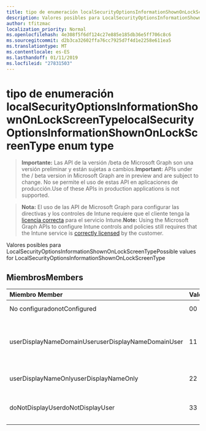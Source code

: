 ```yaml
---
title: tipo de enumeración localSecurityOptionsInformationShownOnLockScreenType
description: Valores posibles para LocalSecurityOptionsInformationShownOnLockScreenType
author: tfitzmac
localization_priority: Normal
ms.openlocfilehash: 4e308f5f6df124c27e885e185db36e5ff706c8c6
ms.sourcegitcommit: d2b3ca32602ffa76cc7925d7f4d1e2258e611ea5
ms.translationtype: MT
ms.contentlocale: es-ES
ms.lasthandoff: 01/11/2019
ms.locfileid: "27831503"
---
```

# <a name="localsecurityoptionsinformationshownonlockscreentype-enum-type"></a><span data-ttu-id="dec4c-103">tipo de enumeración localSecurityOptionsInformationShownOnLockScreenType</span><span class="sxs-lookup"><span data-stu-id="dec4c-103">localSecurityOptionsInformationShownOnLockScreenType enum type</span></span>

> <span data-ttu-id="dec4c-104">**Importante:** Las API de la versión /beta de Microsoft Graph son una versión preliminar y están sujetas a cambios.</span><span class="sxs-lookup"><span data-stu-id="dec4c-104">**Important:** APIs under the / beta version in Microsoft Graph are in preview and are subject to change.</span></span> <span data-ttu-id="dec4c-105">No se permite el uso de estas API en aplicaciones de producción.</span><span class="sxs-lookup"><span data-stu-id="dec4c-105">Use of these APIs in production applications is not supported.</span></span>

> <span data-ttu-id="dec4c-106">**Nota:** El uso de las API de Microsoft Graph para configurar las directivas y los controles de Intune requiere que el cliente tenga la [licencia correcta](https://go.microsoft.com/fwlink/?linkid=839381) para el servicio Intune.</span><span class="sxs-lookup"><span data-stu-id="dec4c-106">**Note:** Using the Microsoft Graph APIs to configure Intune controls and policies still requires that the Intune service is [correctly licensed](https://go.microsoft.com/fwlink/?linkid=839381) by the customer.</span></span>

<span data-ttu-id="dec4c-107">Valores posibles para LocalSecurityOptionsInformationShownOnLockScreenType</span><span class="sxs-lookup"><span data-stu-id="dec4c-107">Possible values for LocalSecurityOptionsInformationShownOnLockScreenType</span></span>
## <a name="members"></a><span data-ttu-id="dec4c-108">Miembros</span><span class="sxs-lookup"><span data-stu-id="dec4c-108">Members</span></span>
|<span data-ttu-id="dec4c-109">Miembro	</span><span class="sxs-lookup"><span data-stu-id="dec4c-109">Member</span></span>|<span data-ttu-id="dec4c-110">Valor</span><span class="sxs-lookup"><span data-stu-id="dec4c-110">Value</span></span>|<span data-ttu-id="dec4c-111">Description</span><span class="sxs-lookup"><span data-stu-id="dec4c-111">Description</span></span>|
|:---|:---|:---|
|<span data-ttu-id="dec4c-112">No configurado</span><span class="sxs-lookup"><span data-stu-id="dec4c-112">notConfigured</span></span>|<span data-ttu-id="dec4c-113">0</span><span class="sxs-lookup"><span data-stu-id="dec4c-113">0</span></span>|<span data-ttu-id="dec4c-114">No configurado</span><span class="sxs-lookup"><span data-stu-id="dec4c-114">Not Configured</span></span>|
|<span data-ttu-id="dec4c-115">userDisplayNameDomainUser</span><span class="sxs-lookup"><span data-stu-id="dec4c-115">userDisplayNameDomainUser</span></span>|<span data-ttu-id="dec4c-116">1</span><span class="sxs-lookup"><span data-stu-id="dec4c-116">1</span></span>|<span data-ttu-id="dec4c-117">Nombre de usuario para mostrar, nombres de dominio y usuario</span><span class="sxs-lookup"><span data-stu-id="dec4c-117">User display name, domain and user names</span></span>|
|<span data-ttu-id="dec4c-118">userDisplayNameOnly</span><span class="sxs-lookup"><span data-stu-id="dec4c-118">userDisplayNameOnly</span></span>|<span data-ttu-id="dec4c-119">2</span><span class="sxs-lookup"><span data-stu-id="dec4c-119">2</span></span>|<span data-ttu-id="dec4c-120">Sólo nombre de usuario para mostrar</span><span class="sxs-lookup"><span data-stu-id="dec4c-120">User display name only</span></span>|
|<span data-ttu-id="dec4c-121">doNotDisplayUser</span><span class="sxs-lookup"><span data-stu-id="dec4c-121">doNotDisplayUser</span></span>|<span data-ttu-id="dec4c-122">3</span><span class="sxs-lookup"><span data-stu-id="dec4c-122">3</span></span>|<span data-ttu-id="dec4c-123">No mostrar información de usuario</span><span class="sxs-lookup"><span data-stu-id="dec4c-123">Do not display user information</span></span>|





